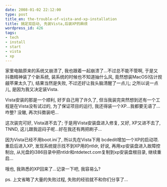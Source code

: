 ```yaml
---
date: 2008-01-02 22:12:00
type: post
title_en: the-trouble-of-vista-and-xp-installation
title: 搞定双启动, 先装Vista,后装XP的麻烦
wordpress_id: 426
tags:
- tech
- install
- start
- vista
- xp
---
```


家里电脑原来的系统又崩溃了, 我也跟着一起崩溃了...不过总不能不管啊, 于是又抖擞精神装了个新系统, 装系统的时候也不知道抽什么风, 竟然想装MacOS(估计觊觎苹果太久了), 结果当然是失败, 不过还好让我头脑清醒了一点儿; 之所以说一点儿, 是因为我又决定装Vista.

Vista安装的那是一个顺利, 好歹自己用了许久了, 但当我装完突然想到还有一个工程是在Vista没有试过的, 为了保证项目的运行, 我还得装一个XP...我都要无语了...咋整? 没辙, 再次抖擞装吧...

这次装完可好, Vista进不去了; 于是用Vista安装盘进入修复, 又好, XP又进不去了, TNND, 这儿跟我逗闷子呢...好在我还有两把刷子...

因为Vista已经不用boot.ini了, 所以先在Vista下用 bcdedit增加一个XP的启动项. 重启后进入XP, 发现系统提示找不到XP用的ntldr, 好说, 再用xp安装盘进入故障控制台, 从光盘的i386目录中把ntldr和ntdetect.com复制到xp安装盘根目录, 继续重启...

哦也, 我熟悉的XP回来了...记录一下吧, 我容易么?

ps. 上文省略了大量的失败过程, 失败的经验就不和你们分享了...
